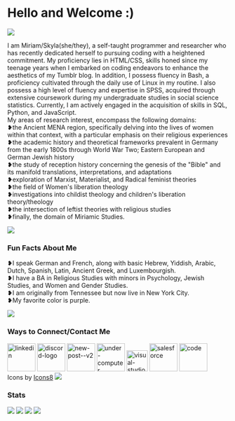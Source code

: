   <h1>Hello and Welcome :)</h1>
  <img
    src="https://64.media.tumblr.com/a98a750a70d0cc8d12658da85d4f6c3c/b667e5c915ef1e27-52/s500x750/34f19c2c50b851e6e8984688f4aeb5b3ea692e44.gif"
  />
  <p>
    I am Miriam/Skyla(she/they), a self-taught programmer and researcher who has recently dedicated herself to
    pursuing coding with a heightened commitment. My proficiency lies
    in HTML/CSS, skills honed since my teenage years when I embarked on coding
    endeavors to enhance the aesthetics of my Tumblr blog. In addition, I
    possess fluency in Bash, a proficiency cultivated through the daily use of
    Linux in my routine. I also possess a high level of fluency and expertise in SPSS, 
    acquired through extensive coursework during my undergraduate studies in social 
    science statistics. Currently, I am actively engaged in the acquisition of
    skills in SQL, Python, and JavaScript.<br>
    My areas of research interest, encompass the following domains: <br>
  ❥the Ancient MENA region, specifically delving into the lives of women within that context, with a particular emphasis on their religious experiences<br>
  ❥the academic history and theoretical frameworks prevalent in Germany from the early 1800s through World War Two; Eastern European and German Jewish history<br>
  ❥the study of reception history concerning the genesis of the "Bible" and its manifold translations, interpretations, and adaptations<br>
  ❥exploration of Marxist, Materialist, and Radical feminist theories<br>
  ❥the field of Women's liberation theology<br>
  ❥investigations into childist theology and children's liberation theory/theology<br>
  ❥the intersection of leftist theories with religious studies<br>
  ❥finally, the domain of Miriamic Studies.<br>
  </p>
  <img
    src="https://64.media.tumblr.com/a98a750a70d0cc8d12658da85d4f6c3c/b667e5c915ef1e27-52/s500x750/34f19c2c50b851e6e8984688f4aeb5b3ea692e44.gif"
  />
  <h3>Fun Facts About Me</h3>
  <p>
    ❥I speak German and French, along with basic Hebrew, Yiddish, Arabic, Dutch,
    Spanish, Latin, Ancient Greek, and Luxembourgish.<br>
    ❥I have a BA in Religious Studies with minors in Psychology, Jewish Studies,
    and Women and Gender Studies.<br>
    ❥I am originally from Tennessee but now live in New York City.
    <br>
    ❥My favorite color is purple.
  </p>
  <img
    src="https://64.media.tumblr.com/a98a750a70d0cc8d12658da85d4f6c3c/b667e5c915ef1e27-52/s500x750/34f19c2c50b851e6e8984688f4aeb5b3ea692e44.gif"
  />
<h3>Ways to Connect/Contact Me</h3>
  <a href="https://www.linkedin.com/in/skyla-weyrich-95886317b/" target="_blank" rel="noreferrer noopener"><img width="64" height="64" src="https://img.icons8.com/arcade/64/linkedin.png" alt="linkedin"/></a>
  <a href="https://www.discordapp.com/users/271470555989934080" target="_blank" rel="noreferrer noopener"><img width="64" height="64" src="https://img.icons8.com/arcade/64/discord-logo.png" alt="discord-logo"/></a>
  <a href="mailto:heartofmiriam@proton.me" target="_blank" rel="noreferrer noopener"><img width="64" height="64" src="https://img.icons8.com/arcade/64/new-post--v2.png" alt="new-post--v2"/></a>
  <a href="https://g.dev/heartofmiriam" target="_blank" rel="noreferrer noopener"><img width="64" height="64" src="https://img.icons8.com/arcade/64/under-computer.png" alt="under-computer"/></a>
  <a href="https://learn.microsoft.com/en-us/users/skylaweyrich-8680/" target="_blank" rel="noreferrer noopener"><img width="48" height="48" src="https://img.icons8.com/color/48/visual-studio--v2.png" alt="visual-studio--v2"/></a>
  <a href="https://www.salesforce.com/trailblazer/heartofmiriam" target="_blank" rel="noreferrer noopener"><img width="64" height="64" src="https://img.icons8.com/dusk/64/salesforce.png" alt="salesforce"/></a>
  <a href="https://www.freecodecamp.org/heartofmiriam" target="_blank" rel="noreferrer noopener"><img width="64" height="64" src="https://img.icons8.com/arcade/64/code.png" alt="code"/></a><br>
    Icons by <a href ="https://icons8.com/icons" target="_blank" rel="noreferrer noopener">Icons8</a>
    <img
    src="https://64.media.tumblr.com/a98a750a70d0cc8d12658da85d4f6c3c/b667e5c915ef1e27-52/s500x750/34f19c2c50b851e6e8984688f4aeb5b3ea692e44.gif"
  />
<h3>Stats</h3>
<img src="https://github-readme-stats.vercel.app/api?username=heartofmiriam&theme=jolly&show_icons=true&show=reviews,discussions_started,discussions_answered,prs_merged,prs_merged_percentage">
<img src="https://github-readme-stats.vercel.app/api/top-langs/?username=heartofmiriam&layout=donut&theme=jolly">
<img src="https://komarev.com/ghpvc/?username=heartofmiriam&color=blueviolet&style=plastic">
<img src="https://hit.yhype.me/github/profile?user_id=112267889">
